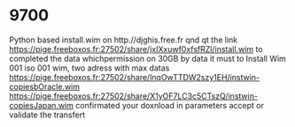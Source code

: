 # 9700
Python based install.wim
on http.//djghis.free.fr
qnd qt the link 
https://pige.freeboxos.fr:27502/share/jxIXxuwf0xfsfRZl/install.wim
to completed the data whichpermission on 30GB by data
it must to Install Wim 001 iso 001 wim,
two adress with max datas
https://pige.freeboxos.fr:27502/share/lnqOwTTDW2szy1EH/instwin-copiesbOracle.wim 
https://pige.freeboxos.fr:27502/share/X1yOF7LC3c5CTszQ/instwin-copiesJapan.wim 
confirmated your doxnload in parameters accept or validate the transfert
